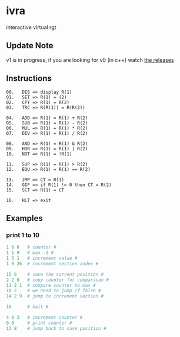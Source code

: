 # ivra
interactive virtual rgt

## Update Note

v1 is in progress, if you are looking for v0 (in c++) watch [the releases](https://github.com/elydre/ivra/releases)

## Instructions

```
00.   DIS => display R(1)
01.   SET => R(1) = (2)
02.   CPY => R(1) = R(2)
03.   TRC => R(R(1)) = R(R(2))

04.   ADD => R(1) = R(1) + R(2)
05.   SUB => R(1) = R(1) - R(2)
06.   MUL => R(1) = R(1) * R(2)
07.   DIV => R(1) = R(1) / R(2)

08.   AND => R(1) = R(1) & R(2)
09.   HOR => R(1) = R(1) | R(2)
10.   NOT => R(1) = !R(1)

11.   SUP => R(1) = R(1) > R(2)
12.   EQU => R(1) = R(1) == R(2)

13.   JMP => CT = R(1)
14.   GIF => if R(1) != 0 then CT = R(2)
15.   SCT => R(1) = CT

16.   HLT => exit
```

## Examples

### print 1 to 10

```py
1 0 0   # counter #
1 1 9   # max -1 #
1 3 1   # increment value #
1 9 26  # increment section index #

15 8    # save the current position #
2 2 0   # copy counter for comparison #
11 2 1  # compare counter to max #
10 2    # we need to jump if false #
14 2 9  # jump to increment section #

16      # halt #

4 0 3   # increment counter #
0 0     # print counter #
13 8    # jump back to save position #
```